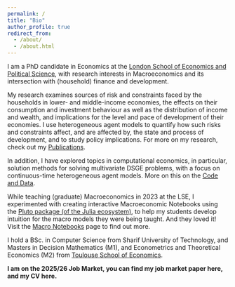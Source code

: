```yaml
---
permalink: /
title: "Bio"
author_profile: true
redirect_from: 
  - /about/
  - /about.html
---
```

I am a PhD candidate in Economics at the [London School of Economics and Political Science](https://www.lse.ac.uk/economics), with research interests in Macroeconomics and its intersection with (household) finance and development. 

My research examines sources of risk and constraints faced by the households in lower- and middle-income economies, the effects on their consumption and investment behaviour as well as the distribution of income and wealth, and implications for the level and pace of development of their economies. I use heterogeneous agent models to quantify how such risks and constraints affect, and are affected by, the state and process of development, and to study policy implications. For more on my research, check out my [Publications](https://ssabet.github.io/publications/).

In addition, I have explored topics in computational economics, in particular, solution methods for solving multivariate DSGE problems, with a focus on continuous-time heterogeneous agent models. More on this on the [Code and Data](https://ssabet.github.io/code/). 

While teaching (graduate) Macroeconomics in 2023 at the LSE, I experimented with creating interactive Macroeconomic Notebooks using the [Pluto package (of the Julia ecosystem)](https://plutojl.org/), to help my students develop intuition for the macro models they were being taught. And they loved it! Visit the [Macro Notebooks](https://ssabet.github.io/notebooks/) page to find out more.

I hold a BSc. in Computer Science from Sharif University of Technology, and Masters in Decision Mathematics (M1), and Econometrics and Theoretical Economics (M2) from [Toulouse School of Economics](https://www.tse-fr.eu/).


<!-- '*Amazing presentation skills, ability to explain things clearly and a great sense for humor*', '*[he] understands what people don’t understand and addresses it perfectly*', '*the best seminar teacher I have ever had in the LSE*', '*proportions of math and intuition were also well-balanced*', '*Amazing tutor, literally the best I have had*', '*humble, patient, enlightened*', '*fantastic tutor who's enthusiasm for macroeconomics is as undeniable as it is infectious.*' -->

**I am on the 2025/26 Job Market, you can find my job market paper here, and my CV here.**
